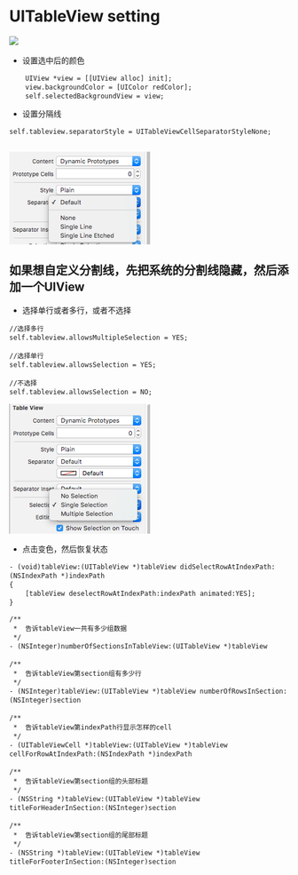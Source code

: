 # UITableView setting




![](../images/tableviewtype.png)

- 设置选中后的颜色


```objc
    UIView *view = [[UIView alloc] init];
    view.backgroundColor = [UIColor redColor];
    self.selectedBackgroundView = view;
```

- 设置分隔线

```objc
self.tableview.separatorStyle = UITableViewCellSeparatorStyleNone;
```
 ![](../images/tableview2.png)</br></br>
**如果想自定义分割线，先把系统的分割线隐藏，然后添加一个UIView**
-

- 选择单行或者多行，或者不选择

```objc
//选择多行
self.tableview.allowsMultipleSelection = YES;

//选择单行
self.tableview.allowsSelection = YES;

//不选择
self.tableview.allowsSelection = NO;
```

![](../images/tableview.png)


- 点击变色，然后恢复状态

```objc
- (void)tableView:(UITableView *)tableView didSelectRowAtIndexPath:(NSIndexPath *)indexPath
{
    [tableView deselectRowAtIndexPath:indexPath animated:YES];
}
```
```objc
/**
 *  告诉tableView一共有多少组数据
 */
- (NSInteger)numberOfSectionsInTableView:(UITableView *)tableView

/**
 *  告诉tableView第section组有多少行
 */
- (NSInteger)tableView:(UITableView *)tableView numberOfRowsInSection:(NSInteger)section

/**
 *  告诉tableView第indexPath行显示怎样的cell
 */
- (UITableViewCell *)tableView:(UITableView *)tableView cellForRowAtIndexPath:(NSIndexPath *)indexPath

/**
 *  告诉tableView第section组的头部标题
 */
- (NSString *)tableView:(UITableView *)tableView titleForHeaderInSection:(NSInteger)section

/**
 *  告诉tableView第section组的尾部标题
 */
- (NSString *)tableView:(UITableView *)tableView titleForFooterInSection:(NSInteger)section
```
